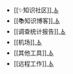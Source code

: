- [[✨知识社区]]_[♿](./✨知识社区.md)
- [[📚知识博客]]_[♿](./📚知识博客.md)
- [[调查统计报告]]_[♿](./调查统计报告.md)
- [[机场]]_[♿](./机场.md)
- [[其他工具]]_[♿](./其他工具.md)
- [[远程工作]]_[♿](./远程工作.md)
